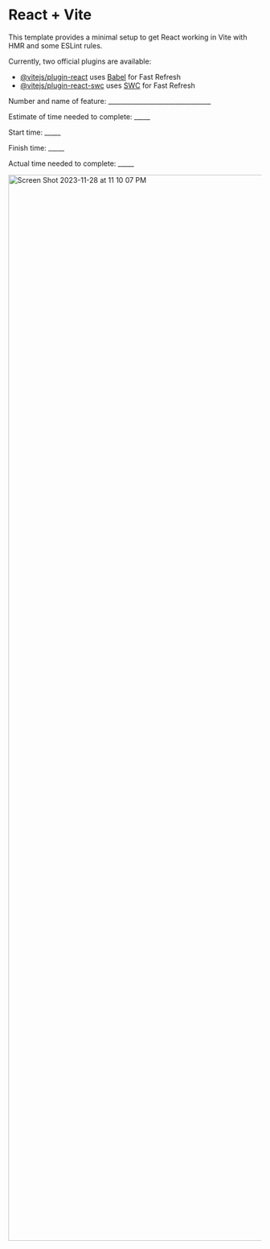 # React + Vite

This template provides a minimal setup to get React working in Vite with HMR and some ESLint rules.

Currently, two official plugins are available:

- [@vitejs/plugin-react](https://github.com/vitejs/vite-plugin-react/blob/main/packages/plugin-react/README.md) uses [Babel](https://babeljs.io/) for Fast Refresh
- [@vitejs/plugin-react-swc](https://github.com/vitejs/vite-plugin-react-swc) uses [SWC](https://swc.rs/) for Fast Refresh

Number and name of feature: ________________________________

Estimate of time needed to complete: _____

Start time: _____

Finish time: _____

Actual time needed to complete: _____



<img width="2118" alt="Screen Shot 2023-11-28 at 11 10 07 PM" src="https://github.com/MccDom1/gallery-of-horns2/assets/145872110/3174d036-6fdf-4adf-93f3-49147bd82521">
